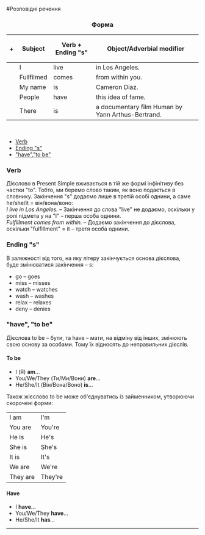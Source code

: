 #Розповідні речення

<center><h3>Форма</h3></center>

| <h4>+</h4> |Subject | Verb + Ending "s" | Object/Adverbial modifier |
| -- | -- | -- | --| 
| | I | live | in Los Angeles. |
| | Fullfilmed | comes | from within you. |
| | My name | is | Cameron Diaz. |
| | People | have | this idea of fame. |
| | There | is | a documentary film Human by Yann Arthus-Bertrand. |
<br>

<ul class="nav nav-tabs">
  <li class="active"><a data-toggle="tab" href="#home">Verb</a></li>
  <li><a data-toggle="tab" href="#menu1">Ending "s"</a></li>
  <li><a data-toggle="tab" href="#menu2">"have","to be"</a></li>
</ul>

<div class="tab-content">
  <div id="home" class="tab-pane fade in active">
    <h3>Verb</h3>
    <p>Дієслово в Present Simple вживається в тій же формі інфінітиву без частки <span class="p1">"to"</span>. Тобто, ми беремо слово таким, як воно подається в словнику. Закінчення "s" додаємо лише в третій особі однини, а саме <span class="p1">he/she/it = він/вона/воно:</span><br>
    <i>I live in Los Angeles.</i> – Закінчення до слова <span class="p1">"live"</span> не додаємо, оскільки у ролі підмета у на <span class="p1">"I"</span> – перша особа однини.<br>
    <i>Fulfillment comes from within.</i> – Додаємо закінчення до дієслова, оскільки <span class="p1">"fulfillment"</span> = it – третя особа однини.</p>
  </div>
  <div id="menu1" class="tab-pane fade">
    <h3>Ending "s"</h3>
    <p>В залежності від того, на яку літеру закінчується основа дієслова,<br> буде змінюватися закінчення – s:</p>
   <ul>
   <li>go – go<span class="p1">es</span></li>
   <li>miss – miss<span class="p1">es</span></li>
   <li>watch – watch<span class="p1">es</span></li>
   <li>wash – wash<span class="p1">es</span></li>
   <li>relax – relax<span class="p1">es</span></li>
   <li>deny – den<span class="p1">ies</span></li>
   </ul>
  </div>
  <div id="menu2" class="tab-pane fade">
    <h3>"have", "to be"</h3>
    <p>Дієслова <span class="p1">to be – бути</span>, та <span class="p1">have – мати</span>, на відміну від інших, змінюють свою основу за особами. Тому їх відносять до неправильних дієслів.</p>
    <h4>To be</h4>
    <ul>
    <li>I (Я) <b>am</b>...</li>
    <li>You/We/They (Ти/Ми/Вони) <b>are</b>...</li>
    <li>He/She/It (Він/Вона/Воно) <b>is</b>...</li>
    </ul>
    Також жієслово to be може об'єднуватись із займенником, утворюючи скорочені форми:
        <table>
  <tr>
    <td>I am</td>
    <td>I'm</td> 
  </tr>
   <tr>
    <td>You are</td>
    <td>You're</td> 
  </tr>
  <tr>
    <td>He is</td>
    <td>He's</td> 
  </tr>
  <tr>
    <td>She is</td>
    <td>She's</td> 
  </tr>
    <tr>
    <td>It is</td>
    <td>It's</td> 
  </tr>
   <tr>
    <td>We are</td>
    <td>We're</td> 
  </tr>
  <tr>
    <td>They are</td>
    <td>They're</td> 
  </tr>
</table>
  <h4>Have</h4>
   <ul>
    <li>I <b>have</b>...</li>
    <li>You/We/They <b>have</b>...</li>
    <li>He/She/It <b>has</b>...</li>
    </ul>
  </div>
</div>

<hr>
<br>


